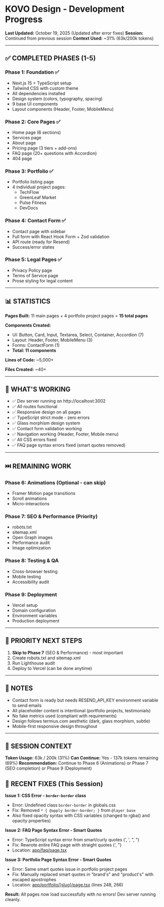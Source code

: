 # KOVO Design - Development Progress

**Last Updated:** October 19, 2025 (Updated after error fixes)
**Session:** Continued from previous session
**Context Used:** ~31% (63k/200k tokens)

---

## ✅ COMPLETED PHASES (1-5)

### Phase 1: Foundation ✅
- Next.js 15 + TypeScript setup
- Tailwind CSS with custom theme
- All dependencies installed
- Design system (colors, typography, spacing)
- 9 base UI components
- Layout components (Header, Footer, MobileMenu)

### Phase 2: Core Pages ✅
- Home page (6 sections)
- Services page
- About page
- Pricing page (3 tiers + add-ons)
- FAQ page (20+ questions with Accordion)
- 404 page

### Phase 3: Portfolio ✅
- Portfolio listing page
- 4 individual project pages:
  - TechFlow
  - GreenLeaf Market
  - Pulse Fitness
  - DevDocs

### Phase 4: Contact Form ✅
- Contact page with sidebar
- Full form with React Hook Form + Zod validation
- API route (ready for Resend)
- Success/error states

### Phase 5: Legal Pages ✅
- Privacy Policy page
- Terms of Service page
- Prose styling for legal content

---

## 📊 STATISTICS

**Pages Built:** 11 main pages + 4 portfolio project pages = **15 total pages**

**Components Created:**
- UI: Button, Card, Input, Textarea, Select, Container, Accordion (7)
- Layout: Header, Footer, MobileMenu (3)
- Forms: ContactForm (1)
- **Total: 11 components**

**Lines of Code:** ~5,000+

**Files Created:** ~40+

---

## 🚀 WHAT'S WORKING

- ✅ Dev server running on http://localhost:3002
- ✅ All routes functional
- ✅ Responsive design on all pages
- ✅ TypeScript strict mode - zero errors
- ✅ Glass morphism design system
- ✅ Contact form validation working
- ✅ Navigation working (Header, Footer, Mobile menu)
- ✅ All CSS errors fixed
- ✅ FAQ page syntax errors fixed (smart quotes removed)

---

## ⏭️ REMAINING WORK

### Phase 6: Animations (Optional - can skip)
- Framer Motion page transitions
- Scroll animations
- Micro-interactions

### Phase 7: SEO & Performance (Priority)
- robots.txt
- sitemap.xml
- Open Graph images
- Performance audit
- Image optimization

### Phase 8: Testing & QA
- Cross-browser testing
- Mobile testing
- Accessibility audit

### Phase 9: Deployment
- Vercel setup
- Domain configuration
- Environment variables
- Production deployment

---

## 🎯 PRIORITY NEXT STEPS

1. **Skip to Phase 7** (SEO & Performance) - most important
2. Create robots.txt and sitemap.xml
3. Run Lighthouse audit
4. Deploy to Vercel (can be done anytime)

---

## 📝 NOTES

- Contact form is ready but needs RESEND_API_KEY environment variable to send emails
- All placeholder content is intentional (portfolio projects, testimonials)
- No fake metrics used (compliant with requirements)
- Design follows termius.com aesthetic (dark, glass morphism, subtle)
- Mobile-first responsive design throughout

---

## 🔄 SESSION CONTEXT

**Token Usage:** 63k / 200k (31%)
**Can Continue:** Yes - 137k tokens remaining (69%)
**Recommendation:** Continue to Phase 6 (Animations) or Phase 7 (SEO completion) or Phase 9 (Deployment)

## 🐛 RECENT FIXES (This Session)

**Issue 1: CSS Error - `border-border` class**
- Error: Undefined class `border-border` in globals.css
- Fix: Removed `* { @apply border-border; }` from `@layer base`
- Also fixed opacity syntax with CSS variables (changed to rgba() and opacity properties)

**Issue 2: FAQ Page Syntax Error - Smart Quotes**
- Error: TypeScript syntax error from smart/curly quotes (', ', ", ")
- Fix: Rewrote entire FAQ page with straight quotes (', ")
- Location: [app/faq/page.tsx](app/faq/page.tsx)

**Issue 3: Portfolio Page Syntax Error - Smart Quotes**
- Error: Same smart quotes issue in portfolio project pages
- Fix: Manually replaced smart quotes in "brand's" and "product's" with escaped apostrophes
- Location: [app/portfolio/[slug]/page.tsx](app/portfolio/[slug]/page.tsx) (lines 248, 266)

**Result:** All pages now load successfully with no errors! Dev server running cleanly.
